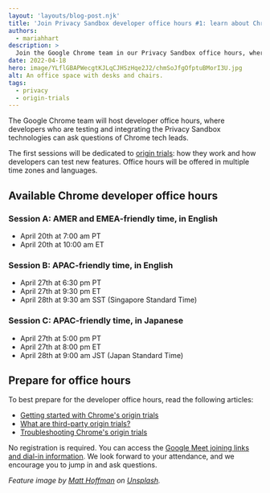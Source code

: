 ```yaml
---
layout: 'layouts/blog-post.njk'
title: 'Join Privacy Sandbox developer office hours #1: learn about Chrome Origin Trials'
authors:
  - mariahhart
description: >
  Join the Google Chrome team in our Privacy Sandbox office hours, where developers testing and integrating the Privacy Sandbox technologies can ask questions of Chrome tech leads.
date: 2022-04-18
hero: image/YLflGBAPWecgtKJLqCJHSzHqe2J2/chmSoJfgOfptuBMorI3U.jpg
alt: An office space with desks and chairs.
tags:
  - privacy
  - origin-trials
---
```


The Google Chrome team will host developer office hours, where developers who
are testing and integrating the Privacy Sandbox technologies can ask questions
of Chrome tech leads. 

The first sessions will be dedicated to [origin trials](/blog/origin-trials/):
how they work and how developers can test new features. Office hours will be
offered in multiple time zones and languages.

## Available Chrome developer office hours

### Session A: AMER and EMEA-friendly time, in English
* April 20th at 7:00 am PT
* April 20th at 10:00 am ET

### Session B: APAC-friendly time, in English
* April 27th at 6:30 pm PT
* April 27th at 9:30 pm ET
* April 28th at 9:30 am SST (Singapore Standard Time)

### Session C: APAC-friendly time, in Japanese
* April 27th at 5:00 pm PT
* April 27th at 8:00 pm ET
* April 28th at 9:00 am JST (Japan Standard Time)

## Prepare for office hours

To best prepare for the developer office hours, read the following articles:

* [Getting started with Chrome's origin
  trials](http://developer.chrome.com/blog/origin-trials)
* [What are third-party origin
  trials?](http://developer.chrome.com/blog/third-party-origin-trials)
* [Troubleshooting Chrome's origin
  trials](http://developer.chrome.com/blog/origin-trial-troubleshooting)

No registration is required. You can access the [Google Meet joining links and dial-in
information](https://docs.google.com/document/d/14GNexALd7dLBJe-MdLFuAjiZI3EhfNvk8zTs5Ct6nnM/edit?usp=sharing).
We look forward to your attendance, and we encourage you to jump in and
ask questions.

_Feature image by [Matt Hoffman](https://unsplash.com/@__matthoffman__)
on [Unsplash](https://unsplash.com/)._
